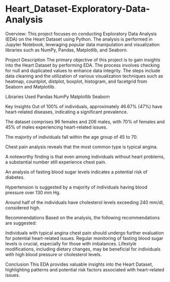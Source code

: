 # Heart_Dataset-Exploratory-Data-Analysis
Overview:
  This project focuses on conducting Exploratory Data Analysis (EDA) on the Heart Dataset using Python. The analysis is performed in Jupyter Notebook, leveraging popular data manipulation and visualization libraries such as NumPy, Pandas, Matplotlib, and Seaborn.


Project Description
The primary objective of this project is to gain insights into the Heart Dataset by performing EDA. The process involves checking for null and duplicated values to enhance data integrity. The steps include data cleaning and the utilization of various visualization techniques such as heatmap, countplot, distplot, boxplot, histogram, and facetgrid from Seaborn and Matplotlib.

Libraries Used
Pandas
NumPy
Matplotlib
Seaborn

Key Insights
Out of 100% of individuals, approximately 46.67% (47%) have heart-related diseases, indicating a significant prevalence.

The dataset comprises 96 females and 206 males, with 70% of females and 45% of males experiencing heart-related issues.

The majority of individuals fall within the age group of 45 to 70.

Chest pain analysis reveals that the most common type is typical angina.

A noteworthy finding is that even among individuals without heart problems, a substantial number still experience chest pain.

An analysis of fasting blood sugar levels indicates a potential risk of diabetes.

Hypertension is suggested by a majority of individuals having blood pressure over 130 mm Hg.

Around half of the individuals have cholesterol levels exceeding 240 mm/dl, considered high.

Recommendations
Based on the analysis, the following recommendations are suggested:

Individuals with typical angina chest pain should undergo further evaluation for potential heart-related issues.
Regular monitoring of fasting blood sugar levels is crucial, especially for those with imbalances.
Lifestyle modifications, including dietary changes, may be beneficial for individuals with high blood pressure or cholesterol levels.


Conclusion
This EDA provides valuable insights into the Heart Dataset, highlighting patterns and potential risk factors associated with heart-related issues.
